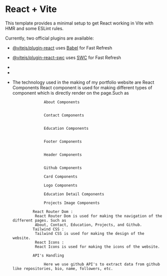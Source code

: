 # React + Vite

This template provides a minimal setup to get React working in Vite with HMR and some ESLint rules.

Currently, two official plugins are available:

- [@vitejs/plugin-react](https://github.com/vitejs/vite-plugin-react/blob/main/packages/plugin-react/README.md) uses [Babel](https://babeljs.io/) for Fast Refresh
- [@vitejs/plugin-react-swc](https://github.com/vitejs/vite-plugin-react-swc) uses [SWC](https://swc.rs/) for Fast Refresh
- 
- 
- The technology used in the making of my portfolio website are 
                React Components
                React component is used for making different types of component which is directly render on the page.Such as <br />
                
                    About Components
                
    
                    Contact Components
            
                
                    Education Components
                
        
                    Footer Components
                

                    Header Components
            
        
                    Github Components
                
                    Card Components
                
                    Logo Components
                
                    Education Detail Components
                
                    Projects Image Components
              
               React Router Dom :
                React Router Dom is used for making the navigation of the different pages. Such as  
                About, Contact, Education, Projects, and Github.
               Tailwind CSS :
                Tailwind CSS is used for making the design of the website. 
                React Icons :
                React Icons is used for making the icons of the website. 
               
               API's Handling
                
                    Here we use github API's to extract data from github like repositories, bio, name, followers, etc.
